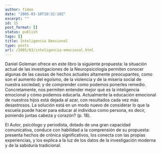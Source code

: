 ```yaml
---
author: fideo
date: "2005-03-18T10:32:10Z"
excerpt: ""
id: 15
post_format: []
status: publish
tags: []
title: Inteligencia Emocional
type: posts
url: /2005/03/inteligencia-emocional.html
---
```

Daniel Goleman ofrece en este libro la siguiente propuesta: la situación actual de las investigaciones de la Neuropsicología permiten conocer algunas de las causas de hechos actuales altamente preocupantes, como son el aumento del egoísmo, de la violencia y de la miseria social de nuestra sociedad; y de comprender como podemos ponerles remedio. Concretamente, nos permiten entender mejor qué es la inteligencia emocional y cómo podemos educarla. Actualmente la educación emocional de nuestros hijos está dejada al azar, con resultados cada vez más desastrosos. La solución está en un modo nuevo de considerar lo que la escuela puede hacer para educar al individuo como persona, es decir, poniendo juntas cabeza y corazón? (p. 18).

El Autor, psicólogo y periodista, dotado de una gran capacidad comunicativa, conduce con habilidad a la comprensión de su propuesta: presenta hechos de crónica significativos, los conecta con las propias experiencias, y los explica a la luz de los datos de la investigación moderna y de la sabiduría tradicional.
